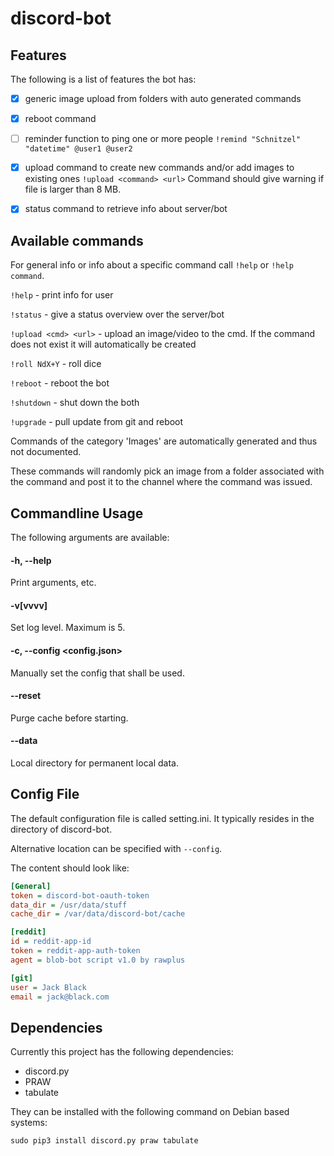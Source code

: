 # discord-bot


## Features

The following is a list of features the bot has:

- [x] generic image upload from folders with auto generated commands
- [x] reboot command
- [ ] reminder function to ping one or more people
  `!remind "Schnitzel" "datetime" @user1 @user2`

- [x] upload command to create new commands and/or add images to existing ones
  `!upload <command> <url>`
  Command should give warning if file is larger than 8 MB.
- [x] status command to retrieve info about server/bot

## Available commands

For general info or info about a specific command call `!help` or `!help command`.

`!help` - print info for user

`!status` - give a status overview over the server/bot

`!upload <cmd> <url>` - upload an image/video to the cmd. If the command does not exist it will automatically be created

`!roll NdX+Y` - roll dice

`!reboot` - reboot the bot

`!shutdown` - shut down the both

`!upgrade` - pull update from git and reboot

Commands of the category 'Images' are automatically generated and thus not documented.

These commands will randomly pick an image from a folder associated with the command and post it to the channel where the command was issued.


## Commandline Usage

The following arguments are available:

#### -h, --help

  Print arguments, etc.

#### -v[vvvv]

Set log level. Maximum is 5.

#### -c, --config <config.json>

Manually set the config that shall be used.

#### --reset

Purge cache before starting.

#### --data <directory>

Local directory for permanent local data.

## Config File

The default configuration file is called setting.ini.
It typically resides in the directory of discord-bot.

Alternative location can be specified with `--config`.

The content should look like:

```INI
[General]
token = discord-bot-oauth-token
data_dir = /usr/data/stuff
cache_dir = /var/data/discord-bot/cache

[reddit]
id = reddit-app-id
token = reddit-app-auth-token
agent = blob-bot script v1.0 by rawplus

[git]
user = Jack Black
email = jack@black.com
```

## Dependencies

Currently this project has the following dependencies:

- discord.py
- PRAW
- tabulate

They can be installed with the following command on Debian based systems:

`sudo pip3 install discord.py praw tabulate`
